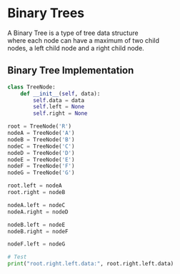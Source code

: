 # Binary Trees

A Binary Tree is a type of tree data structure  
where each node can have a maximum of two child  
nodes, a left child node and a right child node.   

## Binary Tree Implementation

```python
class TreeNode:
    def __init__(self, data):
        self.data = data
        self.left = None
        self.right = None

root = TreeNode('R')
nodeA = TreeNode('A')
nodeB = TreeNode('B')
nodeC = TreeNode('C')
nodeD = TreeNode('D')
nodeE = TreeNode('E')
nodeF = TreeNode('F')
nodeG = TreeNode('G')

root.left = nodeA
root.right = nodeB

nodeA.left = nodeC
nodeA.right = nodeD

nodeB.left = nodeE
nodeB.right = nodeF

nodeF.left = nodeG

# Test
print("root.right.left.data:", root.right.left.data)
```
